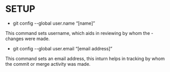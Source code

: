 # SETUP 
- git config --global user.name “[name]”

 This command sets username, which aids in reviewing by whom the - changes were made. 

- git config --global user.email “[email address]”

 This command sets an email address, this inturn helps in tracking by whom the commit or merge activity was made.

